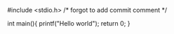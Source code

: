 #include <stdio.h>
/* forgot to add commit comment */

int main(){
  printf("Hello world");
  return 0;
}
